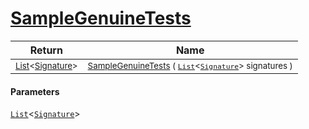 # [SampleGenuineTests](./Sampler-100663363.md)



| Return | Name | 
| --- | --- | 
| <sub>[List](https://docs.microsoft.com/en-us/dotnet/api/System.Collections.Generic.List-1)\<[Signature](./../Signature.md)></sub>| <sub>[SampleGenuineTests](./Sampler-100663363.md) ( [`List`](https://docs.microsoft.com/en-us/dotnet/api/System.Collections.Generic.List-1)\<[`Signature`](./../Signature.md)> signatures )</sub>| <br>


#### Parameters
[`List`](https://docs.microsoft.com/en-us/dotnet/api/System.Collections.Generic.List-1)\<[`Signature`](./../Signature.md)>
